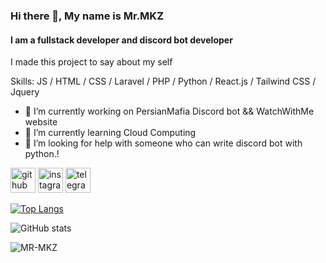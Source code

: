 ### Hi there 👋, My name is Mr.MKZ 
#### I am a fullstack developer and discord bot developer

I made this project to say about my self

Skills: JS / HTML / CSS / Laravel / PHP / Python / React.js / Tailwind CSS / Jquery

- 🔭 I’m currently working on PersianMafia Discord bot && WatchWithMe website
- 🌱 I’m currently learning Cloud Computing
- 🤔 I’m looking for help with someone who can write discord bot with python.! 


[<img src='https://cdn.jsdelivr.net/npm/simple-icons@3.0.1/icons/github.svg' alt='github' height='40'>](https://github.com/Mr-MKZ)  [<img src='https://cdn.jsdelivr.net/npm/simple-icons@3.0.1/icons/instagram.svg' alt='instagram' height='40'>](https://www.instagram.com/mr._.mkz/)  [<img src='https://cdn.jsdelivr.net/npm/simple-icons@3.0.1/icons/telegram.svg' alt='telegram' height='40'>](t.me/e_mkz)  

[![Top Langs](https://github-readme-stats.vercel.app/api/top-langs/?username=Mr-MKZ)](https://github.com/anuraghazra/github-readme-stats)

![GitHub stats](https://github-readme-stats.vercel.app/api?username=Mr-MKZ&show_icons=true)  

<p align="left"> <img src="https://komarev.com/ghpvc/?username=MR-MKZ&label=Profile%20views&color=fcca03&style=flat" alt="MR-MKZ" /> </p>
